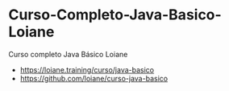 # Curso-Completo-Java-Basico-Loiane
Curso completo Java Básico Loiane  
- https://loiane.training/curso/java-basico 
- https://github.com/loiane/curso-java-basico
